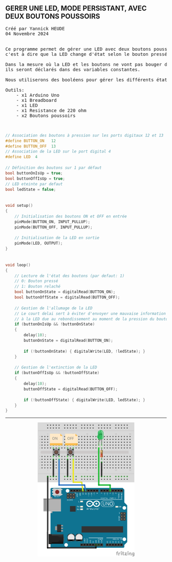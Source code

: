 ## GERER UNE LED, MODE PERSISTANT, AVEC DEUX BOUTONS POUSSOIRS

<pre>
Créé par Yannick HEUDE
04 Novembre 2024


Ce programme permet de gérer une LED avec deux boutons poussoirs de manière persistante,
c'est à dire que la LED change d'état selon le bouton pressé.

Dans la mesure où la LED et les boutons ne vont pas bouger des ports sur lesquels ils sont connectés,
ils seront déclarés dans des variables constantes.

Nous utiliserons des booléens pour gérer les différents états des boutons et de la LED.

Outils:
    - x1 Arduino Uno
    - x1 Breadboard
    - x1 LED
    - x1 Resistance de 220 ohm
    - x2 Boutons poussoirs
</pre>

<br>

```c
// Association des boutons à pression sur les ports digitaux 12 et 13
#define BUTTON_ON   12
#define BUTTON_OFF  13
// Association de la LED sur le port digital 4
#define LED  4

// Définition des boutons sur 1 par défaut
bool buttonOnIsUp = true;
bool buttonOffIsUp = true;
// LED eteinte par defaut
bool ledState = false;


void setup()
{
    // Initialisation des boutons ON et OFF en entrée
    pinMode(BUTTON_ON, INPUT_PULLUP);
    pinMode(BUTTON_OFF, INPUT_PULLUP);

    // Initialisation de la LED en sortie
    pinMode(LED, OUTPUT);
}


void loop()
{
    // Lecture de l'état des boutons (par defaut: 1)
    // 0: Bouton pressé
    // 1: Bouton relaché
    bool buttonOnState = digitalRead(BUTTON_ON);
    bool buttonOffState = digitalRead(BUTTON_OFF);

    // Gestion de l'allumage de la LED
    // Le court delai sert à éviter d'envoyer une mauvaise information 
    // à la LED due au rebondissement au moment de la pression du bouton
    if (buttonOnIsUp && !buttonOnState)
    {
        delay(10);
        buttonOnState = digitalRead(BUTTON_ON);

        if (!buttonOnState) { digitalWrite(LED, !ledState); }
    }

    // Gestion de l'extinction de la LED
    if (buttonOffIsUp && !buttonOffState)
    {
        delay(10);
        buttonOffState = digitalRead(BUTTON_OFF);
        
        if (!buttonOffState) { digitalWrite(LED, ledState); }
    }
}
```

---

<div align="center">
    <img
        src="https://github.com/AyckinnLisa/arduino/blob/main/LED/pics/03.png"
        style="width:60%">
</div>
